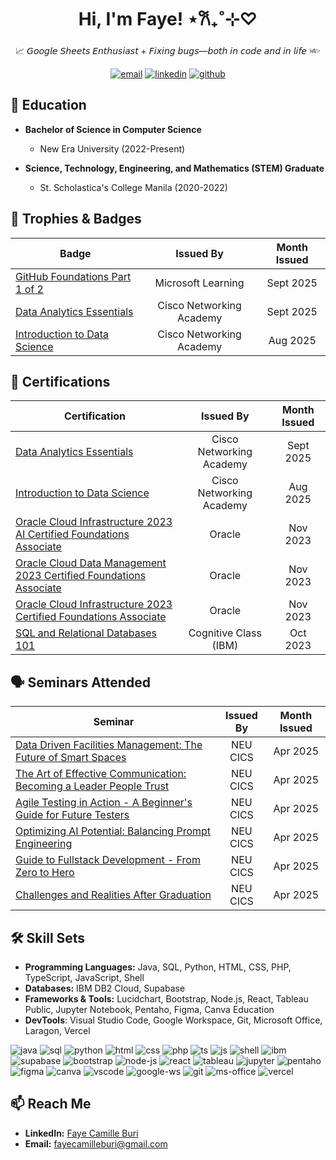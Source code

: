 <h1 align="center">Hi, I'm Faye! ⋆𐙚₊˚⊹♡</h1>
<p align="center">
  📈 𝘎𝘰𝘰𝘨𝘭𝘦 𝘚𝘩𝘦𝘦𝘵𝘴 𝘌𝘯𝘵𝘩𝘶𝘴𝘪𝘢𝘴𝘵 + 𝘍𝘪𝘹𝘪𝘯𝘨 𝘣𝘶𝘨𝘴—𝘣𝘰𝘵𝘩 𝘪𝘯 𝘤𝘰𝘥𝘦 𝘢𝘯𝘥 𝘪𝘯 𝘭𝘪𝘧𝘦 𓆧
</p>

<p align="center">
  <a href="mailto:fayecamilleburi@gmail.com"><img src="https://img.icons8.com/?size=48&id=qyRpAggnV0zH&format=png" alt="email"/></a>
  <a href="https://www.linkedin.com/in/faye-camille-buri"><img src="https://img.icons8.com/?size=48&id=xuvGCOXi8Wyg&format=png" alt="linkedin"/></a>
  <a href="https://github.com/fayecamilleburi"><img src="https://img.icons8.com/?size=48&id=AZOZNnY73haj&format=png" alt="github"/></a>
</p>

## 📓 Education
- **Bachelor of Science in Computer Science**
  - New Era University (2022-Present)
 
- **Science, Technology, Engineering, and Mathematics (STEM) Graduate**
  - St. Scholastica's College Manila (2020-2022)

## 🏅 Trophies & Badges

| Badge | Issued By | Month Issued |
|------------------|:--------------:|:---------:|
| [GitHub Foundations Part 1 of 2](https://learn.microsoft.com/api/achievements/share/en-us/FayeCamilleBuri-5081/PLMJEMK4?sharingId=C379DAE77832B8C3) | Microsoft Learning | Sept 2025 |
| [Data Analytics Essentials](https://www.credly.com/badges/a78ba740-7e6e-4d10-a9f6-6e691e7447e2) | Cisco Networking Academy | Sept 2025 |
| [Introduction to Data Science](https://www.credly.com/badges/1836c615-c0a8-4ff8-ad75-3b7043c8fafd) | Cisco Networking Academy | Aug 2025 |

## 📜 Certifications  

| Certification | Issued By | Month Issued |
|------------------|:--------------:|:---------:|
| [Data Analytics Essentials](https://www.netacad.com/certificates?issuanceId=e9071704-de4f-4c77-b385-dea3b05cf44f) | Cisco Networking Academy | Sept 2025 |
| [Introduction to Data Science](https://www.netacad.com/certificates?issuanceId=c270561b-6735-49c1-8a4a-f08db8f3ab06) | Cisco Networking Academy | Aug 2025 |
| [Oracle Cloud Infrastructure 2023 AI Certified Foundations Associate](https://catalog-education.oracle.com/pls/certview/sharebadge?id=0C2E029971722295EC7A7FDD96413A383E269A4EBEE3F55477A54E80127DBC29) | Oracle | Nov 2023 |
| [Oracle Cloud Data Management 2023 Certified Foundations Associate](https://catalog-education.oracle.com/pls/certview/sharebadge?id=40452075988E0D55C9A6330C095E9815EF9BD5DAFB9F9BCC19ACBD434988CB73) | Oracle | Nov 2023 |
| [Oracle Cloud Infrastructure 2023 Certified Foundations Associate](https://catalog-education.oracle.com/pls/certview/sharebadge?id=982C2731A66F5EF6E18EB79F4F9288CC3D82AE83871FE039B1BB9ADD78B883DB) | Oracle | Nov 2023 |
| [SQL and Relational Databases 101](https://courses.cognitiveclass.ai/certificates/2ad6e3efe1ec4b7887f369bdd3925f8a) | Cognitive Class (IBM) | Oct 2023 |

## 🗣 Seminars Attended

| Seminar | Issued By | Month Issued |
|------------------|:--------------:|:---------:|
| [Data Driven Facilities Management: The Future of Smart Spaces](https://drive.google.com/file/d/1ADRSgZ4ltqMuemKhKw5-aXqrUeg_GM4c/view?usp=drive_link) | NEU CICS | Apr 2025 |
| [The Art of Effective Communication: Becoming a Leader People Trust](https://drive.google.com/file/d/1xppAOfYHtnIVXKG4vqB3rhbk93COu-RO/view?usp=drive_link) | NEU CICS | Apr 2025 |
| [Agile Testing in Action - A Beginner's Guide for Future Testers](https://drive.google.com/file/d/1qzWqnbQNRy5kUDmcYWEEGVMgEAqoyau6/view?usp=drive_link) | NEU CICS | Apr 2025 |
| [Optimizing AI Potential: Balancing Prompt Engineering](https://drive.google.com/file/d/1gDHPfM1oxUauhC8hIJcT006xLq7rygis/view?usp=drive_link) | NEU CICS | Apr 2025 |
| [Guide to Fullstack Development - From Zero to Hero](https://drive.google.com/file/d/1ju7zEP032n2mgUzkrHTqp9GDZr0Y-MtC/view?usp=drive_link) | NEU CICS | Apr 2025 |
| [Challenges and Realities After Graduation](https://drive.google.com/file/d/1riLLEsFC9zkBO9OLlExjT2bMmpz0fcPX/view?usp=drive_link) | NEU CICS | Apr 2025 |

## 🛠️ Skill Sets
- **Programming Languages:** Java, SQL, Python, HTML, CSS, PHP, TypeScript, JavaScript, Shell
- **Databases:** IBM DB2 Cloud, Supabase
- **Frameworks & Tools:** Lucidchart, Bootstrap, Node.js, React, Tableau Public, Jupyter Notebook, Pentaho, Figma, Canva Education
- **DevTools**: Visual Studio Code, Google Workspace, Git, Microsoft Office, Laragon, Vercel

<p>
  <img src="https://img.icons8.com/?size=48&id=Pd2x9GWu9ovX&format=png" alt="java"/>
  <img src="https://img.icons8.com/?size=48&id=J6KcaRLsTgpZ&format=png" alt="sql"/>
  <img src="https://img.icons8.com/?size=48&id=13441&format=png" alt="python"/>
  <img src="https://img.icons8.com/?size=48&id=20909&format=png" alt="html"/>
  <img src="https://img.icons8.com/?size=48&id=21278&format=png" alt="css"/>
  <img src="https://img.icons8.com/?size=48&id=wX4mdwgxPkdH&format=png" alt="php"/>
  <img src="https://img.icons8.com/?size=48&id=nCj4PvnCO0tZ&format=png" alt="ts"/>
  <img src="https://img.icons8.com/?size=50&id=106036&format=png" alt="js"/>
  <img src="https://img.icons8.com/fluency/48/console.png" alt="shell"/>
  <img src="https://img.icons8.com/?size=50&id=24662&format=png" alt="ibm"/>
  <img src="https://img.icons8.com/?size=48&id=sH0rW2TvYdr9&format=png" alt="supabase"/>
  <img src="https://img.icons8.com/color/48/bootstrap.png" alt="bootstrap"/>
  <img src="https://img.icons8.com/color/48/nodejs.png" alt="node-js"/>
  <img src="https://img.icons8.com/color/48/react-native.png" alt="react"/>
  <img src="https://img.icons8.com/color/48/tableau-software.png" alt="tableau"/>
  <img src="https://img.icons8.com/fluency/48/jupyter.png" alt="jupyter"/>
  <img src="https://img.icons8.com/fluency/48/data-configuration.png" alt="pentaho"/>
  <img src="https://img.icons8.com/color/48/figma--v1.png" alt="figma"/>
  <img src="https://img.icons8.com/color/48/canva.png" alt="canva"/>
  <img src="https://img.icons8.com/color/48/visual-studio-code-2019.png" alt="vscode"/>
  <img src="https://img.icons8.com/color/48/google-logo.png" alt="google-ws"/>
  <img src="https://img.icons8.com/color/48/git.png" alt="git"/>
  <img src="https://img.icons8.com/color/48/microsoft-office-2019.png" alt="ms-office"/>
  <img src="https://img.icons8.com/ios-filled/48/vercel.png" alt="vercel"/>
</p>

## 📫 Reach Me  
- **LinkedIn:** [Faye Camille Buri](www.linkedin.com/in/faye-camille-buri)
- **Email:** fayecamilleburi@gmail.com
